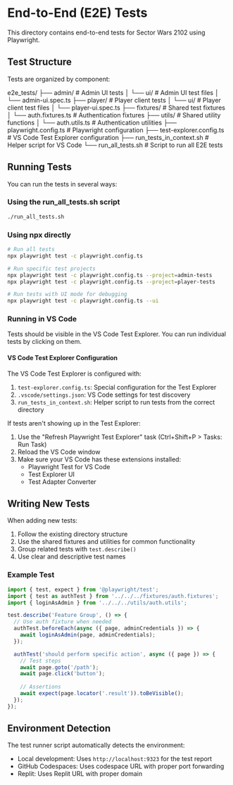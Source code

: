 # End-to-End (E2E) Tests

This directory contains end-to-end tests for Sector Wars 2102 using Playwright.

## Test Structure

Tests are organized by component:

e2e_tests/
├── admin/                 # Admin UI tests
│   └── ui/                # Admin UI test files
│       └── admin-ui.spec.ts
├── player/                # Player client tests
│   └── ui/                # Player client test files
│       └── player-ui.spec.ts
├── fixtures/              # Shared test fixtures
│   └── auth.fixtures.ts   # Authentication fixtures
├── utils/                 # Shared utility functions
│   └── auth.utils.ts      # Authentication utilities
├── playwright.config.ts   # Playwright configuration
├── test-explorer.config.ts # VS Code Test Explorer configuration
├── run_tests_in_context.sh # Helper script for VS Code
└── run_all_tests.sh       # Script to run all E2E tests

## Running Tests

You can run the tests in several ways:

### Using the run_all_tests.sh script

```bash
./run_all_tests.sh
```

### Using npx directly

```bash
# Run all tests
npx playwright test -c playwright.config.ts

# Run specific test projects
npx playwright test -c playwright.config.ts --project=admin-tests
npx playwright test -c playwright.config.ts --project=player-tests

# Run tests with UI mode for debugging
npx playwright test -c playwright.config.ts --ui
```

### Running in VS Code

Tests should be visible in the VS Code Test Explorer. You can run individual tests by clicking on them.

#### VS Code Test Explorer Configuration

The VS Code Test Explorer is configured with:

1. `test-explorer.config.ts`: Special configuration for the Test Explorer
2. `.vscode/settings.json`: VS Code settings for test discovery
3. `run_tests_in_context.sh`: Helper script to run tests from the correct directory

If tests aren't showing up in the Test Explorer:

1. Use the "Refresh Playwright Test Explorer" task (Ctrl+Shift+P > Tasks: Run Task)
2. Reload the VS Code window
3. Make sure your VS Code has these extensions installed:
   - Playwright Test for VS Code
   - Test Explorer UI
   - Test Adapter Converter

## Writing New Tests

When adding new tests:

1. Follow the existing directory structure
2. Use the shared fixtures and utilities for common functionality
3. Group related tests with `test.describe()`
4. Use clear and descriptive test names

### Example Test

```typescript
import { test, expect } from '@playwright/test';
import { test as authTest } from '../../../fixtures/auth.fixtures';
import { loginAsAdmin } from '../../../utils/auth.utils';

test.describe('Feature Group', () => {
  // Use auth fixture when needed
  authTest.beforeEach(async ({ page, adminCredentials }) => {
    await loginAsAdmin(page, adminCredentials);
  });

  authTest('should perform specific action', async ({ page }) => {
    // Test steps
    await page.goto('/path');
    await page.click('button');
    
    // Assertions
    await expect(page.locator('.result')).toBeVisible();
  });
});
```

## Environment Detection

The test runner script automatically detects the environment:

- Local development: Uses `http://localhost:9323` for the test report
- GitHub Codespaces: Uses codespace URL with proper port forwarding
- Replit: Uses Replit URL with proper domain
